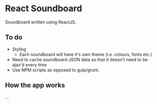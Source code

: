 # React Soundboard
Soundboard written using ReactJS.

## To do
- Styling
  - Each soundboard will have it's own theme (i.e. colours, fonts etc.)
- Need to cache soundboard JSON data so that it doesn't need to be ajax'd every time 
- Use NPM scripts as opposed to gulp/grunt.

## How the app works
...
